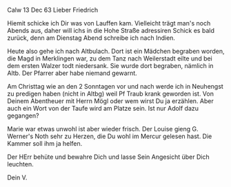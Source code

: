  Calw 13 Dec 63
Lieber Friedrich

Hiemit schicke ich Dir was von Lauffen kam. Vielleicht trägt man's noch Abends aus, daher will ichs in die Hohe Straße adressiren Schick es bald zurück, denn am Dienstag Abend schreibe ich nach Indien.

Heute also gehe ich nach Altbulach. Dort ist ein Mädchen begraben worden, die Magd in Merklingen war, zu dem Tanz nach Weilerstadt eilte und bei dem ersten Walzer todt niedersank. Sie wurde dort begraben, nämlich in Altb. Der Pfarrer aber habe niemand gewarnt.

Am Christtag wie an den 2 Sonntagen vor und nach werde ich in Neuhengst zu predigen haben (nicht in Altbg) weil Pf Traub krank geworden ist. 
Von Deinem Abentheuer mit Herrn Mögl oder wem wirst Du ja erzählen. Aber auch ein Wort von der Taufe wird am Platze sein. Ist nur Adolf dazu gegangen?

Marie war etwas unwohl ist aber wieder frisch. Der Louise gieng G. Werner's Noth sehr zu Herzen, die Du wohl im Mercur gelesen hast. Die Kammer soll ihm ja helfen.

Der HErr behüte und bewahre Dich und lasse Sein Angesicht über Dich leuchten.

 Dein V.
